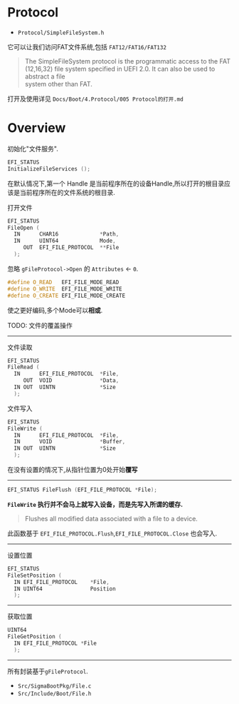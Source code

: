 # Protocol

- `Protocol/SimpleFileSystem.h`

它可以让我们访问FAT文件系统,包括 `FAT12/FAT16/FAT132`

>  The SimpleFileSystem protocol is the programmatic access to the FAT (12,16,32) 
>  file system specified in UEFI 2.0. It can also be used to abstract a file  
>  system other than FAT.

打开及使用详见 `Docs/Boot/4.Protocol/005 Protocol的打开.md`

# Overview

初始化"文件服务".

```c++
EFI_STATUS
InitializeFileServices ();
```

在默认情况下,第一个 Handle 是当前程序所在的设备Handle,所以打开的根目录应该是当前程序所在的文件系统的根目录.

打开文件

```c++
EFI_STATUS
FileOpen (
  IN      CHAR16             *Path,
  IN      UINT64             Mode,
     OUT  EFI_FILE_PROTOCOL  **File
  );
```

忽略 `gFileProtocol->Open` 的 `Attributes` <- `0`.

```c++
#define O_READ   EFI_FILE_MODE_READ
#define O_WRITE  EFI_FILE_MODE_WRITE
#define O_CREATE EFI_FILE_MODE_CREATE
```

使之更好编码,多个Mode可以**相或**.

TODO: 文件的覆盖操作

---

文件读取

```c++
EFI_STATUS
FileRead (
  IN      EFI_FILE_PROTOCOL  *File,
     OUT  VOID               *Data,
  IN OUT  UINTN              *Size
  );
```

文件写入

```c++
EFI_STATUS
FileWrite (
  IN      EFI_FILE_PROTOCOL  *File,
  IN      VOID               *Buffer,
  IN OUT  UINTN              *Size
  );
```

在没有设置的情况下,从指针位置为0处开始**覆写**

---

```c++
EFI_STATUS FileFlush (EFI_FILE_PROTOCOL *File);
```

**`FileWrite` 执行并不会马上就写入设备，而是先写入所谓的缓存.**

> Flushes all modified data associated with a file to a device.

此函数基于 `EFI_FILE_PROTOCOL.Flush`,`EFI_FILE_PROTOCOL.Close` 也会写入.

---

设置位置

```c++
EFI_STATUS
FileSetPosition (
  IN EFI_FILE_PROTOCOL    *File,
  IN UINT64               Position
  );
```

---

获取位置

```c++
UINT64
FileGetPosition (
  IN EFI_FILE_PROTOCOL *File
  );
```

---

所有封装基于`gFileProtocol`.

- `Src/SigmaBootPkg/File.c`
- `Src/Include/Boot/File.h`

